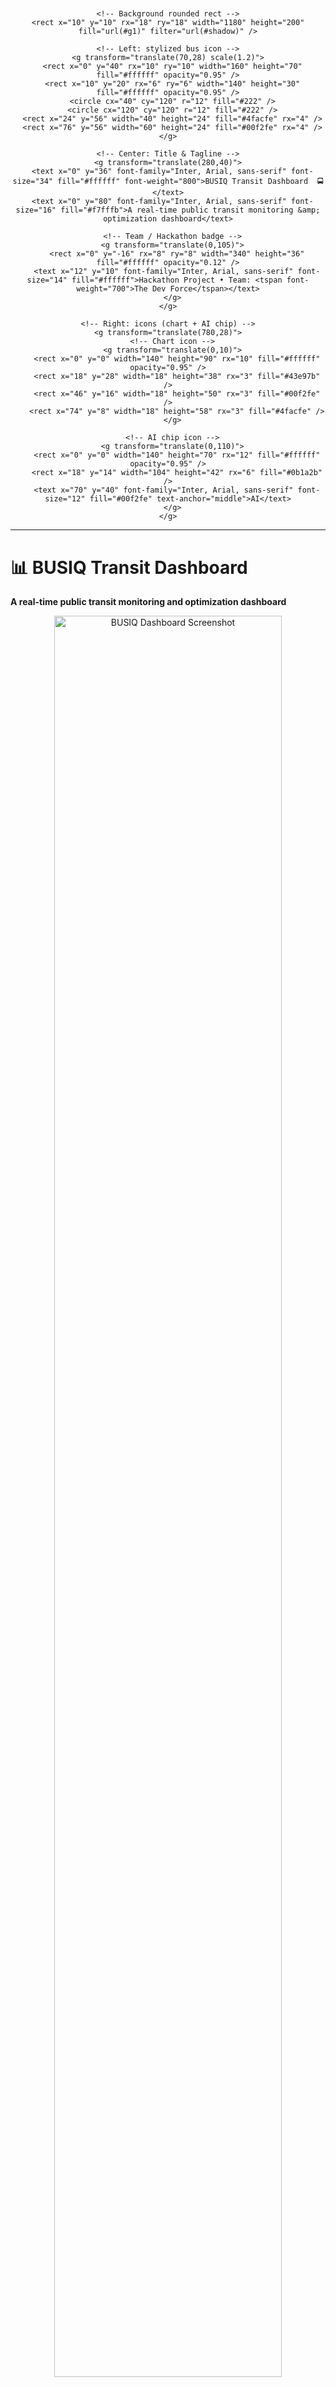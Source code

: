 <!-- Custom SVG Banner -->
<div align="center">
  <!-- Inline SVG: bus, chart, AI chip icons + title -->
  <svg width="100%" height="220" viewBox="0 0 1200 220" xmlns="http://www.w3.org/2000/svg" preserveAspectRatio="xMidYMid meet">
    <defs>
      <linearGradient id="g1" x1="0%" y1="0%" x2="100%" y2="0%">
        <stop offset="0%" stop-color="#4facfe" />
        <stop offset="50%" stop-color="#00f2fe" />
        <stop offset="100%" stop-color="#43e97b" />
      </linearGradient>
      <filter id="shadow" x="-20%" y="-20%" width="140%" height="140%">
        <feDropShadow dx="0" dy="6" stdDeviation="10" flood-color="#000" flood-opacity="0.15"/>
      </filter>
    </defs>

    <!-- Background rounded rect -->
    <rect x="10" y="10" rx="18" ry="18" width="1180" height="200" fill="url(#g1)" filter="url(#shadow)" />

    <!-- Left: stylized bus icon -->
    <g transform="translate(70,28) scale(1.2)">
      <rect x="0" y="40" rx="10" ry="10" width="160" height="70" fill="#ffffff" opacity="0.95" />
      <rect x="10" y="20" rx="6" ry="6" width="140" height="30" fill="#ffffff" opacity="0.95" />
      <circle cx="40" cy="120" r="12" fill="#222" />
      <circle cx="120" cy="120" r="12" fill="#222" />
      <rect x="24" y="56" width="40" height="24" fill="#4facfe" rx="4" />
      <rect x="76" y="56" width="60" height="24" fill="#00f2fe" rx="4" />
    </g>

    <!-- Center: Title & Tagline -->
    <g transform="translate(280,40)">
      <text x="0" y="36" font-family="Inter, Arial, sans-serif" font-size="34" fill="#ffffff" font-weight="800">BUSIQ Transit Dashboard  🚍</text>
      <text x="0" y="80" font-family="Inter, Arial, sans-serif" font-size="16" fill="#f7fffb">A real-time public transit monitoring &amp; optimization dashboard</text>

      <!-- Team / Hackathon badge -->
      <g transform="translate(0,105)">
        <rect x="0" y="-16" rx="8" ry="8" width="340" height="36" fill="#ffffff" opacity="0.12" />
        <text x="12" y="10" font-family="Inter, Arial, sans-serif" font-size="14" fill="#ffffff">Hackathon Project • Team: <tspan font-weight="700">The Dev Force</tspan></text>
      </g>
    </g>

    <!-- Right: icons (chart + AI chip) -->
    <g transform="translate(780,28)">
      <!-- Chart icon -->
      <g transform="translate(0,10)">
        <rect x="0" y="0" width="140" height="90" rx="10" fill="#ffffff" opacity="0.95" />
        <rect x="18" y="28" width="18" height="38" rx="3" fill="#43e97b" />
        <rect x="46" y="16" width="18" height="50" rx="3" fill="#00f2fe" />
        <rect x="74" y="8" width="18" height="58" rx="3" fill="#4facfe" />
      </g>

      <!-- AI chip icon -->
      <g transform="translate(0,110)">
        <rect x="0" y="0" width="140" height="70" rx="12" fill="#ffffff" opacity="0.95" />
        <rect x="18" y="14" width="104" height="42" rx="6" fill="#0b1a2b" />
        <text x="70" y="40" font-family="Inter, Arial, sans-serif" font-size="12" fill="#00f2fe" text-anchor="middle">AI</text>
      </g>
    </g>

  </svg>
</div>

---

# 📊 BUSIQ Transit Dashboard

**A real-time public transit monitoring and optimization dashboard**

<p align="center">
  <img src="assets/dashboard-preview.png" alt="BUSIQ Dashboard Screenshot" width="85%">
</p>

---

## 🏆 Hackathon & Team

**Hackathon project** — proudly built by **The Dev Force**.

**Team ID:** `The Dev Force`

Include your hackathon name, submission link, or mentor details here if you want them printed on the README or prize submission PDF.

---

## 🏅 Badges

![Python](https://img.shields.io/badge/Python-3.9%2B-blue?logo=python)  
![Flask](https://img.shields.io/badge/Flask-2.0-lightgrey?logo=flask)  
![License](https://img.shields.io/badge/License-MIT-green)  
![Status](https://img.shields.io/badge/Status-Active-brightgreen)  
![Contributions](https://img.shields.io/badge/Contributions-Welcome-orange)  
![Stars](https://img.shields.io/github/stars/yourusername/busiq-transit-dashboard?style=social)

---

## 📖 Introduction

**BUSIQ** is a web-based dashboard built to revolutionize public transit management. It enables operators to:

- 🚍 **Track buses in real-time**
- ⚠️ **Detect operational issues like bus bunching**
- 📲 **Respond instantly with actionable alerts**

With **data-driven insights, live monitoring, and AI-powered optimization**, BUSIQ reduces delays, optimizes routes, and improves the passenger experience.

---

## ✨ Features

- 🚍 **Real-time Bus Tracking** – Live bus locations & occupancy on an interactive map.
- 📊 **Live Metrics** – KPIs: on-time performance, total buses, avg. occupancy.
- ⚠️ **Smart Alerts** – Instant notifications for delays, re-routing, bunching, and issues.
- 📈 **Fleet Optimization** – AI-based recommendations (e.g., hold bus for 60s).
- 📉 **Data Visualization** – Charts for ridership forecasts & analytics.
- 🌙 **Responsive UI** – Clean, mobile-friendly, supports dark mode.

---

## 🛠️ Technologies Used

### 🔹 Backend

- Python • Flask • Flask-SocketIO • Flask-CORS • SQLite3

### 🔹 Frontend

- HTML / CSS • Tailwind CSS • JavaScript
- Leaflet.js (maps) • Chart.js (graphs) • Socket.IO Client

---

## 🚀 Getting Started

### ✅ Prerequisites

- Python **3.x**
- **pip** (comes with Python)

### ⚙️ Installation

```bash
# Clone the repository
git clone https://github.com/yourusername/busiq-transit-dashboard.git
cd busiq-transit-dashboard

# Install dependencies
pip install -r requirements.txt
```

### ▶️ Running the Application

1️⃣ Setup the database

```bash
python setup_database.py
```

→ Creates `transit.db` with routes, buses, and alerts.

2️⃣ Start the backend server

```bash
python app.py
```

→ Runs Flask + WebSocket server.

3️⃣ Start the data simulator

```bash
python mock_bus_sender.py
```

→ Streams live bus data & alerts to backend.

4️⃣ Open the dashboard  
→ Simply open `index.html` in your browser.

---

## 📂 Project Structure

```bash
busiq-transit-dashboard/
│── app.py               # Flask app & WebSocket server
│── setup_database.py    # Initializes SQLite DB
│── mock_bus_sender.py   # Simulates bus data
│── transit.db           # Database file
│── index.html           # Dashboard frontend
│── requirements.txt     # Dependencies
│── assets/              # Images, screenshots, logos
```

---

## 🔄 How It Works

1. **Database Setup** → `setup_database.py` creates `transit.db`.
2. **Server Start** → `app.py` runs Flask + WebSocket backend.
3. **Simulation** → `mock_bus_sender.py` streams mock bus data.
4. **Processing** → Backend detects delays, bunching & pushes updates.
5. **Live Dashboard** → `index.html` shows real-time updates (map, charts, alerts).

---

## ⚡ Conclusion

🚍 BUSIQ makes public transport **smarter, faster, and more reliable.**  
It empowers operators to:

✅ Improve efficiency  
✅ Reduce delays  
✅ Deliver a better passenger experience

### 🔮 Future Scope

- GPS device integration
- Predictive ML analytics
- Multi-city fleet support

---

## 📜 License

This project is licensed under the **MIT License** – see the [LICENSE](LICENSE) file for details.

---

<!-- Footer -->
<div align="center">
  <p>Made with ❤️ for Smart Transit Systems • <strong>The Dev Force</strong></p>
  <p><small>Hackathon project — good luck with your submission!</small></p>
</div>
